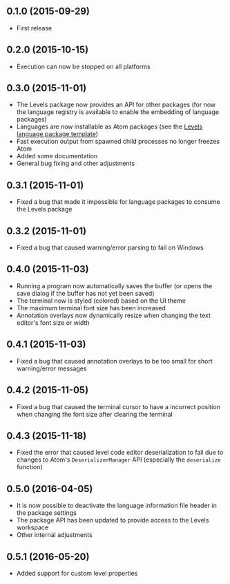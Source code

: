 ## 0.1.0 (2015-09-29)
* First release

## 0.2.0 (2015-10-15)
* Execution can now be stopped on all platforms

## 0.3.0 (2015-11-01)
* The Levels package now provides an API for other packages (for now the language registry is available to enable the embedding of language packages)
* Languages are now installable as Atom packages (see the [Levels language package template](https://github.com/lakrme/atom-levels-language-template))
* Fast execution output from spawned child processes no longer freezes Atom
* Added some documentation
* General bug fixing and other adjustments

## 0.3.1 (2015-11-01)
* Fixed a bug that made it impossible for language packages to consume the Levels package

## 0.3.2 (2015-11-01)
* Fixed a bug that caused warning/error parsing to fail on Windows

## 0.4.0 (2015-11-03)
* Running a program now automatically saves the buffer (or opens the save dialog if the buffer has not yet been saved)
* The terminal now is styled (colored) based on the UI theme
* The maximum terminal font size has been increased
* Annotation overlays now dynamically resize when changing the text editor's font size or width

## 0.4.1 (2015-11-03)
* Fixed a bug that caused annotation overlays to be too small for short warning/error messages

## 0.4.2 (2015-11-05)
* Fixed a bug that caused the terminal cursor to have a incorrect position when changing the font size after clearing the terminal

## 0.4.3 (2015-11-18)
* Fixed the error that caused level code editor deserialization to fail due to changes to Atom's `DeserializerManager` API (especially the `deserialize` function)

## 0.5.0 (2016-04-05)
* It is now possible to deactivate the language information file header in the package settings
* The package API has been updated to provide access to the Levels workspace
* Other internal adjustments

## 0.5.1 (2016-05-20)
* Added support for custom level properties
